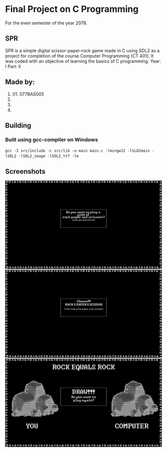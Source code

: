 # Final Project on C Programming

For the even semester of the year 2078.

## SPR

SPR is a simple digital scissor-paper-rock game made in C using SDL2 as a project for completion of the course Computer Programming [CT 401]. It was coded with an objective of learning the basics of C programming.
Year: I
Part: II

## Made by:

<ol>
    <li>01. 077BAS005</li>
    <li></li>
    <li></li>
    <li></li>
</ol>

## Building

### Built using gcc-compiler on Windows

`gcc -I src/include -L src/lib -o main main.c -lmingw32 -lSLD2main -lSDL2 -lSDL2_image -lSDL2_ttf -lm`

## Screenshots

![SS1](/loading.png)
![SS2](/gameBG.png)
![SS3](/rock_RockEqualsRock.png)
